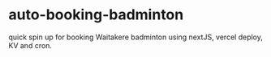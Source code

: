 # auto-booking-badminton

quick spin up for booking Waitakere badminton using nextJS, vercel deploy, KV and cron.